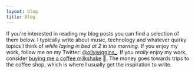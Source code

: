 ```yaml
---
layout: blog
title: Blog
---
```


If you're interested in reading my blog posts you can find a selection of them below. I typically write about music, technology and whatever quirky topics I think of *while laying in bed at 2 in the morning*. If you enjoy my work, follow me on my Twitter: [@ollywiggins_](https://twitter.com/ollywiggins_). If you *really* enjoy my work, consider [buying me a coffee milkshake](https://www.buymeacoffee.com/ollyw) 🥤. The money goes towards trips to the coffee shop, which is where I usually get the inspiration to write. 